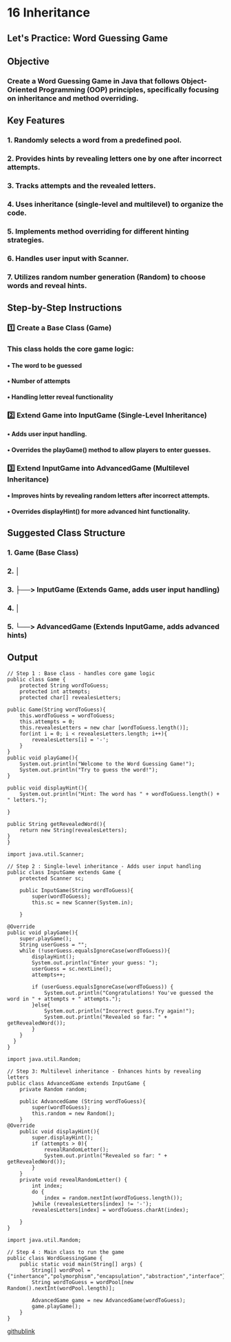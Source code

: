 # 16 Inheritance
## Let's Practice: Word Guessing Game
## Objective
### <p>Create a **Word Guessing Game** in Java that follows Object-Oriented Programming (OOP) principles, specifically focusing on inheritance and method overriding.<p>
## Key Features
### <p>1. **Randomly selects a word** from a predefined pool.<p>
### <p>2. Provides **hints** by revealing letters one by one **after incorrect attempts**.<p>
### <p>3. **Tracks attempts** and the revealed letters.<p>
### <p>4. Uses **inheritance** (single-level and multilevel) to organize the code.<p>
### <P>5. Implements **method overriding** for different hinting strategies.<p>
### <p>6. Handles **user input** with Scanner.<P>
### <p>7. Utilizes **random number generation** (Random) to choose words and reveal hints.<p>
## Step-by-Step Instructions
### <p>1️⃣ **Create a Base Class (Game)**<p>
### <p>This class holds the core game logic:<p>
#### <p>• The word to be guessed<p>
#### <p>• Number of attempts<p>
#### <p>• Handling letter reveal functionality<p>
### <p>2️⃣ **Extend Game into InputGame (Single-Level Inheritance)**<p>
#### <p>• Adds **user input handling**.<p>
#### <p>• **Overrides** the playGame() method to allow players to enter guesses.<p>
### <p>3️⃣ **Extend InputGame into AdvancedGame (Multilevel Inheritance)**<p>
#### <p>• Improves hints by **revealing random letters** after incorrect attempts.<p>
#### <p>• **Overrides** displayHint() for more advanced hint functionality.<p>
## Suggested Class Structure
### 1. Game (Base Class)
### 2. │
### 3. ├──> InputGame (Extends Game, adds user input handling)
### 4. │
### 5. └──> AdvancedGame (Extends InputGame, adds advanced hints)
## Output
```
// Step 1 : Base class - handles core game logic
public class Game {
    protected String wordToGuess;
    protected int attempts;
    protected char[] revealesLetters;

public Game(String wordToGuess){
    this.wordToGuess = wordToGuess;
    this.attempts = 0;
    this.revealesLetters = new char [wordToGuess.length()];
    for(int i = 0; i < revealesLetters.length; i++){
        revealesLetters[i] = '-';
    }
}
public void playGame(){
    System.out.println("Welcome to the Word Guessing Game!");
    System.out.println("Try to guess the word!");
}   

public void displayHint(){
    System.out.println("Hint: The word has " + wordToGuess.length() + " letters.");

}

public String getRevealedWord(){
    return new String(revealesLetters);
}
}

import java.util.Scanner;

// Step 2 : Single-level inheritance - Adds user input handling
public class InputGame extends Game {
    protected Scanner sc;

    public InputGame(String wordToGuess){
        super(wordToGuess);
        this.sc = new Scanner(System.in);
    
    } 
    
@Override
public void playGame(){
    super.playGame();
    String userGuess = "";
    while (!userGuess.equalsIgnoreCase(wordToGuess)){
        displayHint();
        System.out.println("Enter your guess: ");
        userGuess = sc.nextLine();
        attempts++;

        if (userGuess.equalsIgnoreCase(wordToGuess)) {
            System.out.println("Congratulations! You've guessed the word in " + attempts + " attempts."); 
        }else{
            System.out.println("Incorrect guess.Try again!");
            System.out.println("Revealed so far: " + getRevealedWord());
        }
    }
  }
}

import java.util.Random;

// Step 3: Multilevel inheritance - Enhances hints by revealing letters
public class AdvancedGame extends InputGame {
    private Random random;

    public AdvancedGame (String wordToGuess){
        super(wordToGuess);
        this.random = new Random();
    }
@Override
    public void displayHint(){
        super.displayHint();
        if (attempts > 0){
            revealRandomLetter();
            System.out.println("Revealed so far: " + getRevealedWord());
        }
    }
    private void revealRandomLetter() {
        int index;
        do {
            index = random.nextInt(wordToGuess.length());
        }while (revealesLetters[index] != '-');
        revealesLetters[index] = wordToGuess.charAt(index);

    }   
}

import java.util.Random;

// Step 4 : Main class to run the game 
public class WordGuessingGame {
    public static void main(String[] args) {
        String[] wordPool = {"inhertance","polymorphism","encapsulation","abstraction","interface"};
        String wordToGuess = wordPool[new Random().nextInt(wordPool.length)];

        AdvancedGame game = new AdvancedGame(wordToGuess);
        game.playGame();
    }  
}
```
[githublink](https://github.com/Aromalpriyan/Assignment--16)
